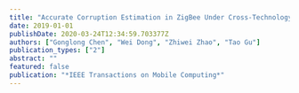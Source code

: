 ```yaml
---
title: "Accurate Corruption Estimation in ZigBee Under Cross-Technology Interference"
date: 2019-01-01
publishDate: 2020-03-24T12:34:59.703377Z
authors: ["Gonglong Chen", "Wei Dong", "Zhiwei Zhao", "Tao Gu"]
publication_types: ["2"]
abstract: ""
featured: false
publication: "*IEEE Transactions on Mobile Computing*"
---
```


